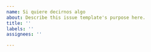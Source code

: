 ```yaml
---
name: Si quiere decirnos algo
about: Describe this issue template's purpose here.
title: ''
labels: ''
assignees: ''

---
```



